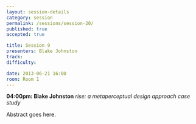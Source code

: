 ```yaml
---
layout: session-details
category: session
permalink: /sessions/session-20/
published: true
accepted: true

title: Session 9
presenters: Blake Johnston
track:
difficulty:

date: 2013-06-21 16:00
room: Room 1
---
```


**04:00pm: Blake Johnston**
_rise: a metaperceptual design approach case study_

Abstract goes here.
